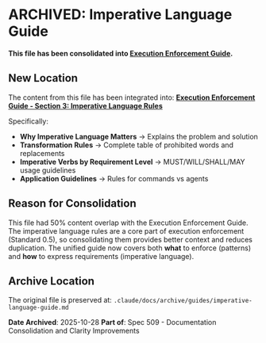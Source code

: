 # ARCHIVED: Imperative Language Guide

**This file has been consolidated into [Execution Enforcement Guide](execution-enforcement-guide.md).**

## New Location

The content from this file has been integrated into:
**[Execution Enforcement Guide - Section 3: Imperative Language Rules](execution-enforcement-guide.md#imperative-language-rules)**

Specifically:
- **Why Imperative Language Matters** → Explains the problem and solution
- **Transformation Rules** → Complete table of prohibited words and replacements
- **Imperative Verbs by Requirement Level** → MUST/WILL/SHALL/MAY usage guidelines
- **Application Guidelines** → Rules for commands vs agents

## Reason for Consolidation

This file had 50% content overlap with the Execution Enforcement Guide. The imperative language rules are a core part of execution enforcement (Standard 0.5), so consolidating them provides better context and reduces duplication. The unified guide now covers both **what** to enforce (patterns) and **how** to express requirements (imperative language).

## Archive Location

The original file is preserved at:
`.claude/docs/archive/guides/imperative-language-guide.md`

**Date Archived**: 2025-10-28
**Part of**: Spec 509 - Documentation Consolidation and Clarity Improvements
